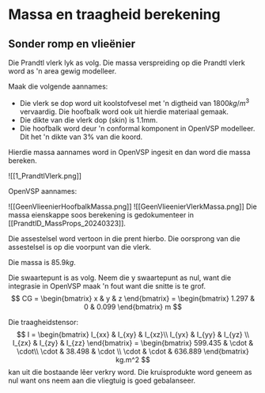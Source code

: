# Massa en traagheid berekening

## Sonder romp en vlieënier

Die Prandtl vlerk lyk as volg.  Die massa verspreiding op die Prandtl vlerk word as 'n area gewig modelleer.

Maak die volgende aannames: 
- Die vlerk se dop word uit koolstofvesel met 'n digtheid van $1800 kg/m^3$ vervaardig.  Die hoofbalk word ook uit hierdie materiaal gemaak.
- Die dikte van die vlerk dop (skin) is 1.1mm.
- Die hoofbalk word deur 'n conformal komponent in OpenVSP modelleer.  Dit het 'n dikte van 3% van die koord.

Hierdie massa aannames word in OpenVSP ingesit en dan word die massa bereken.

![[1_PrandtlVlerk.png]]

OpenVSP aannames:

![[GeenVlieenierHoofbalkMassa.png]]
![[GeenVlieenierVlerkMassa.png]]
Die massa eienskappe soos berekening is gedokumenteer in [[PrandtlD_MassProps_20240323]].

Die assestelsel word vertoon in die prent hierbo.  Die oorsprong van die assestelsel is op die voorpunt van die vlerk.

Die massa is $85.9kg$.

Die swaartepunt is as volg.  Neem die y swaartepunt as nul, want die integrasie in OpenVSP maak 'n fout want die snitte is te grof.
$$ CG = \begin{bmatrix}  
x & y & z
\end{bmatrix} = 
\begin{bmatrix}  
1.297 & 0 & 0.099
\end{bmatrix} m  $$

Die traagheidstensor:
$$ I = 
\begin{bmatrix}  
I_{xx} & I_{xy} & I_{xz}\\  
I_{yx} & I_{yy} & I_{yz} \\
I_{zx} & I_{zy} & I_{zz}
\end{bmatrix} = 
\begin{bmatrix}  
599.435 & \cdot & \cdot\\  
\cdot &  38.498 & \cdot \\
\cdot & \cdot &  636.889
\end{bmatrix} kg.m^2
$$
kan uit die bostaande lêer verkry word.  Die kruisprodukte word geneem as nul want ons neem aan die vliegtuig is goed gebalanseer.